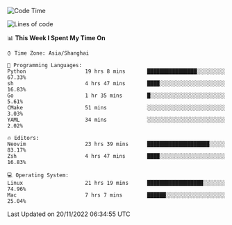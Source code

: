 <!--START_SECTION:waka-->
![Code Time](http://img.shields.io/badge/Code%20Time-1%2C003%20hrs%2040%20mins-blue)

![Lines of code](https://img.shields.io/badge/From%20Hello%20World%20I%27ve%20Written-24%20Thousand%20lines%20of%20code-blue)

📊 **This Week I Spent My Time On** 

```text
⌚︎ Time Zone: Asia/Shanghai

💬 Programming Languages: 
Python                   19 hrs 8 mins       ████████████████░░░░░░░░░   67.33% 
sh                       4 hrs 47 mins       ████░░░░░░░░░░░░░░░░░░░░░   16.83% 
Go                       1 hr 35 mins        █░░░░░░░░░░░░░░░░░░░░░░░░   5.61% 
CMake                    51 mins             ░░░░░░░░░░░░░░░░░░░░░░░░░   3.03% 
YAML                     34 mins             ░░░░░░░░░░░░░░░░░░░░░░░░░   2.02%

🔥 Editors: 
Neovim                   23 hrs 39 mins      ████████████████████░░░░░   83.17% 
Zsh                      4 hrs 47 mins       ████░░░░░░░░░░░░░░░░░░░░░   16.83%

💻 Operating System: 
Linux                    21 hrs 19 mins      ██████████████████░░░░░░░   74.96% 
Mac                      7 hrs 7 mins        ██████░░░░░░░░░░░░░░░░░░░   25.04%

```


 Last Updated on 20/11/2022 06:34:55 UTC
<!--END_SECTION:waka-->

